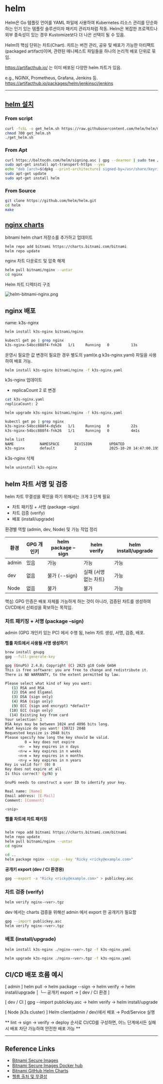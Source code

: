 # helm

Helm은 Go 템플릿 언어를 YAML 파일에 사용하여 Kubernetes 리소스 관리를 단순화하는 인기 있는 템플릿 솔루션이자 패키지 관리자처럼 작동.
Helm은 복잡한 프로젝트나 외부 종속성이 있는 경우 Kustomize보다 더 나은 선택이 될 수 있음.

Helm의 핵심 단위는 차트(Chart). 
차트는 버전 관리, 공유 및 배포가 가능한 아티팩트(packaged artifact)이며, 관련된 매니페스트 파일들을 하나의 논리적 배포 단위로 묶임.

https://artifacthub.io/ 는 이미 배포된 다양한 helm 차트가 있음.

e.g., NGINX, Prometheus, Grafana, Jenkins 등.
https://artifacthub.io/packages/helm/jenkinsci/jenkins

---

## [helm 설치](https://helm.sh/docs/intro/install/)

### From script
```bash
curl -fsSL -o get_helm.sh https://raw.githubusercontent.com/helm/helm/main/scripts/get-helm-3
chmod 700 get_helm.sh
./get_helm.sh
```

### From Apt
```bash
curl https://baltocdn.com/helm/signing.asc | gpg --dearmor | sudo tee /usr/share/keyrings/helm.gpg > /dev/null
sudo apt-get install apt-transport-https --yes
echo "deb [arch=$(dpkg --print-architecture) signed-by=/usr/share/keyrings/helm.gpg] https://baltocdn.com/helm/stable/debian/ all main" | sudo tee /etc/apt/sources.list.d/helm-stable-debian.list
sudo apt-get update
sudo apt-get install helm
```

### From Source
```bash
git clone https://github.com/helm/helm.git
cd helm
make
```

## [nginx charts](https://artifacthub.io/packages/helm/bitnami/nginx)

bitnami helm chart 저장소를 추가하고 업데이트
```bash
helm repo add bitnami https://charts.bitnami.com/bitnami
helm repo update
```

nginx 차트 다운로드 및 압축 해제
```bash
helm pull bitnami/nginx --untar
cd nginx
```
Helm 차트 디렉터리 구조

![helm-bitnami-nginx.png](./assets/helm-bitnami-nginx.png)

## nginx 배포
name: k3s-nginx

```bash
helm install k3s-nginx bitnami/nginx

kubectl get po | grep nginx
k3s-nginx-54bcc888f4-fnk26   1/1     Running   0          13s
```

운영시 필요한 값 변경이 필요한 경우 별도의 yaml(e.g k3s-nginx.yaml) 파일을 사용하여 배포 가능.
```bash
helm install k3s-nginx bitnami/nginx -f k3s-nginx.yaml
```

k3s-nginx 업데이트
- replicaCount 2 로 변경

```bash
cat k3s-nginx.yaml 
replicaCount: 2

helm upgrade k3s-nginx bitnami/nginx -f k3s-nginx.yaml

kubectl get po | grep nginx
k3s-nginx-54bcc888f4-dq5dx   1/1     Running   0          22s
k3s-nginx-54bcc888f4-fnk26   1/1     Running   0          4m1s

helm list
NAME            NAMESPACE       REVISION        UPDATED                                 STATUS          CHART           APP VERSION
k3s-nginx       default         2               2025-10-20 14:47:00.195082668 +0900 KST deployed        nginx-22.0.11   1.29.2
```

k3s-nginx 삭제
```bash
helm uninstall k3s-nginx
```

## helm 차트 서명 및 검증
helm 차트 무결성을 확인을 하기 위해서는 크게 3 단계 필요
* 차트 패키징 + 서명 (package –sign)
* 차트 검증 (verify)
* 배포 (install/upgrade)

환경별 역할 (admin, dev, Node) 및 가능 작업 정리

| 환경  | 	GPG 개인키 | helm package –sign | helm verify | helm install/upgrade |
|-----|----|----|----|----|
| admin | 있음 | 가능 | 가능 | 가능 |
| dev | 없음 | 불가 (--sign) | 실패 (서명 없는 차트) | 가능 |
| Node | 없음 | 불가 | 불가 | 가능 |

핵심: GPG 인증은 배포 자체를 가능하게 하는 것이 아니라, 검증된 차트를 생성하여 CI/CD에서 신뢰성을 확보하는 목적임.

### 차트 패키징 + 서명 (package –sign)
admin (GPG 개인키 있는 PC) 에서 수행 됨, helm 차트 생성, 서명, 검증, 배포.

**헬를 차트에서 사용될 서명 생성하기**
```bash
brew install gnupg
gpg --full-generate-key

gpg (GnuPG) 2.4.8; Copyright (C) 2025 g10 Code GmbH
This is free software: you are free to change and redistribute it.
There is NO WARRANTY, to the extent permitted by law.

Please select what kind of key you want:
   (1) RSA and RSA
   (2) DSA and Elgamal
   (3) DSA (sign only)
   (4) RSA (sign only)
   (9) ECC (sign and encrypt) *default*
  (10) ECC (sign only)
  (14) Existing key from card
Your selection? 1
RSA keys may be between 1024 and 4096 bits long.
What keysize do you want? (3072) 2048
Requested keysize is 2048 bits
Please specify how long the key should be valid.
         0 = key does not expire
      <n>  = key expires in n days
      <n>w = key expires in n weeks
      <n>m = key expires in n months
      <n>y = key expires in n years
Key is valid for? (0) 0
Key does not expire at all
Is this correct? (y/N) y

GnuPG needs to construct a user ID to identify your key.

Real name: [Name]
Email address: [E-Mail]
Comment: [Comment]

<snip>

```

**헬를 차트에 차트 패키징**
```bash

helm repo add bitnami https://charts.bitnami.com/bitnami
helm repo update
helm pull bitnami/nginx --untar
cd nginx

cd ..
helm package nginx --sign --key "Ricky <ricky@example.com>"
```

**공개키 export (dev / CI 환경용)**
```bash
gpg --export -a "Ricky <ricky@example.com>" > publickey.asc
```

### 차트 검증 (verify)
```bash
helm verify nginx-<ver>.tgz
```

dev 에서는 charts 검증을 위해선 admin 에서 export 한 공개키가 필요함
```bash
gpg --import publickey.asc
helm verify nginx-<ver>.tgz
```

### 배포 (install/upgrade)
```bash
helm install k3s-nginx ./nginx-<ver>.tgz -f k3s-nginx.yaml

helm upgrade k3s-nginx ./nginx-<ver>.tgz -f k3s-nginx.yaml
```


## CI/CD 배포 흐름 예시

[ admin ]
helm pull → helm package --sign → helm verify → helm install/upgrade
│
└─ 공개키 export → [ dev / CI 환경 ]

[ dev / CI ]
gpg --import publickey.asc → helm verify → helm install/upgrade

[ Node (k3s cluster) ]
Helm client(admin / dev)에서 배포 → Pod/Service 실행

** lint → sign → verify → deploy 순서로 CI/CD를 구성하면, 어느 단계에서든 실패 시 배포 차단 가능하여 안전한 배포 가능 **

---

## Reference Links
- [Bitnami Secure Images](https://techdocs.broadcom.com/us/en/vmware-tanzu/bitnami-secure-images/bitnami-secure-images/services/bsi-doc/index.html)
- [Bitnami Secure Images Docker hub](https://hub.docker.com/u/bitnamisecure)
- [Bitnami GitHub Helm Charts]( https://github.com/bitnami/charts)
- [헬름 출처 및 무결성](https://helm.sh/ko/docs/topics/provenance/)
